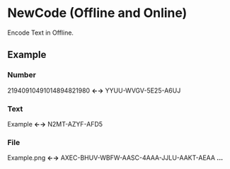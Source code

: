 # NewCode (Offline and Online)
Encode Text in Offline.

## Example

### Number
21940910491014894821980 **←→** YYUU-WVGV-5E25-A6UJ

### Text 
Example **←→** N2MT-AZYF-AFD5

### File
Example.png **←→** AXEC-BHUV-WBFW-AASC-4AAA-JJLU-AAKT-AEAA **...**
